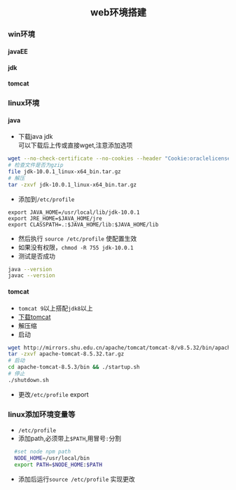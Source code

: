 ##  <center>web环境搭建</center>
### win环境
#### javaEE 
#### jdk
#### tomcat
### linux环境
#### java
* 下载java jdk  
可以下载后上传或直接wget,注意添加选项
```sh
wget --no-check-certificate --no-cookies --header "Cookie:oraclelicense=accept-securebackup-cookie" http://download.oracle.com/otn-pub/java/jdk/10.0.1+10/fb4372174a714e6b8c52526dc134031e/jdk-10.0.1_linux-x64_bin.tar.gz
# 检查文件是否为gzip
file jdk-10.0.1_linux-x64_bin.tar.gz
# 解压
tar -zxvf jdk-10.0.1_linux-x64_bin.tar.gz
```
* 添加到`/etc/profile`

```
export JAVA_HOME=/usr/local/lib/jdk-10.0.1
export JRE_HOME=$JAVA_HOME/jre
export CLASSPATH=.:$JAVA_HOME/lib:$JAVA_HOME/lib
```
* 然后执行 `source /etc/profile` 使配置生效
* 如果没有权限，`chmod -R 755 jdk-10.0.1`
* 测试是否成功

```sh
java --version
javac --version
```

#### tomcat
* `tomcat 9`以上搭配`jdk8`以上
* [下载tomcat](https://tomcat.apache.org/)
* 解压缩
* 启动

```sh
wget http://mirrors.shu.edu.cn/apache/tomcat/tomcat-8/v8.5.32/bin/apache-tomcat-8.5.32.tar.gz
tar -zxvf apache-tomcat-8.5.32.tar.gz
# 启动
cd apache-tomcat-8.5.3/bin && ./startup.sh 
# 停止
./shutdown.sh
```
* 更改`/etc/profile`
export 
### linux添加环境变量等
* `/etc/profile`
* 添加path,必须带上`$PATH`,用冒号`:`分割
```sh
  #set node npm path
  NODE_HOME=/usr/local/bin
  export PATH=$NODE_HOME:$PATH
```
* 添加后运行`source /etc/profile` 实现更改